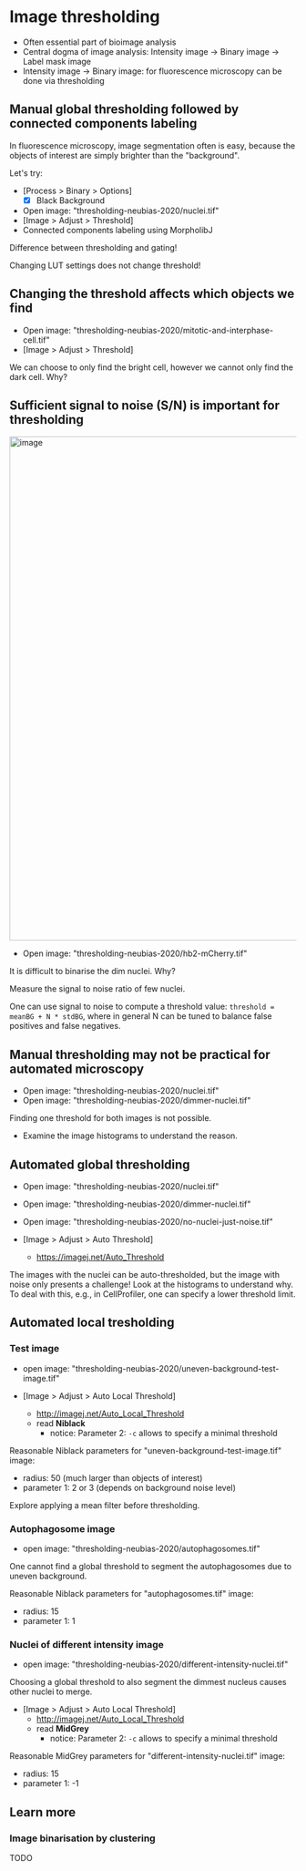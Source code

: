 # Image thresholding<a name="thresholding"></a> 

- Often essential part of bioimage analysis
- Central dogma of image analysis: Intensity image -> Binary image -> Label mask image
- Intensity image -> Binary image: for fluorescence microscopy can be done via thresholding

## Manual global thresholding followed by connected components labeling

In fluorescence microscopy, image segmentation often is easy, because the objects of interest are simply brighter than the "background". 

Let's try:
 
- [Process > Binary > Options]
	- [X] Black Background
- Open image: "thresholding-neubias-2020/nuclei.tif"
- [Image > Adjust > Threshold]
- Connected components labeling using MorpholibJ

Difference between thresholding and gating!

Changing LUT settings does not change threshold!

## Changing the threshold affects which objects we find

- Open image: "thresholding-neubias-2020/mitotic-and-interphase-cell.tif"
- [Image > Adjust > Threshold]

We can choose to only find the bright cell, however we cannot only find the dark cell. Why?

## Sufficient signal to noise (S/N) is important for thresholding

<img width="885" alt="image" src="https://user-images.githubusercontent.com/2157566/39702229-5a093cc0-5204-11e8-826e-068979e14f6c.png">

- Open image: "thresholding-neubias-2020/hb2-mCherry.tif"

It is difficult to binarise the dim nuclei. Why?

Measure the signal to noise ratio of few nuclei.

One can use signal to noise to compute a threshold value: `threshold = meanBG + N * stdBG`, where in general N can be tuned to balance false positives and false negatives. 

## Manual thresholding may not be practical for automated microscopy

- Open image: "thresholding-neubias-2020/nuclei.tif"  
- Open image: "thresholding-neubias-2020/dimmer-nuclei.tif"  

Finding one threshold for both images is not possible.

- Examine the image histograms to understand the reason.

## Automated global thresholding

- Open image: "thresholding-neubias-2020/nuclei.tif"  
- Open image: "thresholding-neubias-2020/dimmer-nuclei.tif"  
- Open image: "thresholding-neubias-2020/no-nuclei-just-noise.tif"  

- [Image > Adjust > Auto Threshold]
	- https://imagej.net/Auto_Threshold

The images with the nuclei can be auto-thresholded, but the image with noise only presents a challenge!
Look at the histograms to understand why.
To deal with this, e.g., in CellProfiler, one can specify a lower threshold limit.

## Automated local tresholding 

### Test image

- open image: "thresholding-neubias-2020/uneven-background-test-image.tif"  

- [Image > Adjust > Auto Local Threshold]
	- http://imagej.net/Auto_Local_Threshold
	- read **Niblack**
		- notice: Parameter 2: `-c` allows to specify a minimal threshold

Reasonable Niblack parameters for "uneven-background-test-image.tif" image: 
- radius: 50 (much larger than objects of interest)
- parameter 1: 2 or 3 (depends on background noise level)

Explore applying a mean filter before thresholding.

### Autophagosome image

- open image: "thresholding-neubias-2020/autophagosomes.tif"  

One cannot find a global threshold to segment the autophagosomes due to uneven background.

Reasonable Niblack parameters for "autophagosomes.tif" image: 
- radius: 15
- parameter 1: 1 

### Nuclei of different intensity image

- open image: "thresholding-neubias-2020/different-intensity-nuclei.tif"  

Choosing a global threshold to also segment the dimmest nucleus causes other nuclei to merge.

- [Image > Adjust > Auto Local Threshold]
	- http://imagej.net/Auto_Local_Threshold
	- read **MidGrey**
		- notice: Parameter 2: `-c` allows to specify a minimal threshold

Reasonable MidGrey parameters for "different-intensity-nuclei.tif" image: 
- radius: 15
- parameter 1: -1 

## Learn more

### Image binarisation by clustering

TODO
